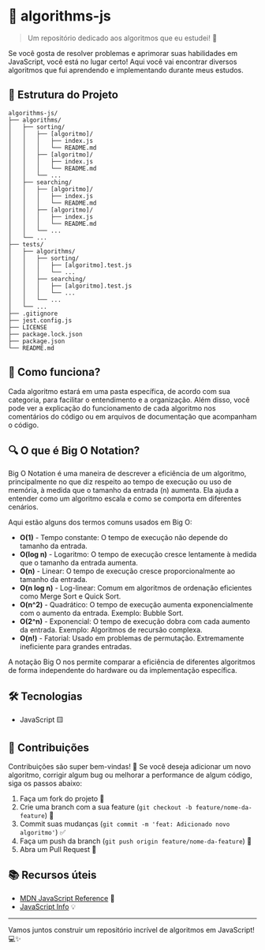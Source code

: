 # 🧠 algorithms-js

> Um repositório dedicado aos algoritmos que eu estudei! 🚀

Se você gosta de resolver problemas e aprimorar suas habilidades em JavaScript, você está no lugar certo! Aqui você vai encontrar diversos algoritmos que fui aprendendo e implementando durante meus estudos.

## 📁 Estrutura do Projeto

```textplain
algorithms-js/
├── algorithms/
│   ├── sorting/
│   │   ├── [algoritmo]/
│   │   │   ├── index.js
│   │   │   └── README.md
│   │   ├── [algoritmo]/
│   │   │   ├── index.js
│   │   │   └── README.md
│   │   └── ...
│   ├── searching/
│   │   ├── [algoritmo]/
│   │   │   ├── index.js
│   │   │   └── README.md
│   │   ├── [algoritmo]/
│   │   │   ├── index.js
│   │   │   └── README.md
│   │   └── ...
│   └── ...
├── tests/
│   ├── algorithms/
│   │   ├── sorting/
│   │   │   ├── [algoritmo].test.js
│   │   │   └── ...
│   │   ├── searching/
│   │   │   ├── [algoritmo].test.js
│   │   │   └── ...
│   │   └── ...
│   └── ...
├── .gitignore
├── jest.config.js
├── LICENSE
├── package.lock.json
├── package.json
└── README.md
```

## 📜 Como funciona?

Cada algoritmo estará em uma pasta específica, de acordo com sua categoria, para facilitar o entendimento e a organização. Além disso, você pode ver a explicação do funcionamento de cada algoritmo nos comentários do código ou em arquivos de documentação que acompanham o código.

## 🔍 O que é Big O Notation?

Big O Notation é uma maneira de descrever a eficiência de um algoritmo, principalmente no que diz respeito ao tempo de execução ou uso de memória, à medida que o tamanho da entrada (n) aumenta. Ela ajuda a entender como um algoritmo escala e como se comporta em diferentes cenários.

Aqui estão alguns dos termos comuns usados em Big O:

- **O(1)** - Tempo constante: O tempo de execução não depende do tamanho da entrada.
- **O(log n)** - Logaritmo: O tempo de execução cresce lentamente à medida que o tamanho da entrada aumenta.
- **O(n)** - Linear: O tempo de execução cresce proporcionalmente ao tamanho da entrada.
- **O(n log n)** - Log-linear: Comum em algoritmos de ordenação eficientes como Merge Sort e Quick Sort.
- **O(n^2)** - Quadrático: O tempo de execução aumenta exponencialmente com o aumento da entrada. Exemplo: Bubble Sort.
- **O(2^n)** - Exponencial: O tempo de execução dobra com cada aumento da entrada. Exemplo: Algoritmos de recursão complexa.
- **O(n!)** - Fatorial: Usado em problemas de permutação. Extremamente ineficiente para grandes entradas.

A notação Big O nos permite comparar a eficiência de diferentes algoritmos de forma independente do hardware ou da implementação específica.

## 🛠️ Tecnologias

- JavaScript 🟨

## 🤝 Contribuições

Contribuições são super bem-vindas! 🎉 Se você deseja adicionar um novo algoritmo, corrigir algum bug ou melhorar a performance de algum código, siga os passos abaixo:

1. Faça um fork do projeto 🍴
2. Crie uma branch com a sua feature (`git checkout -b feature/nome-da-feature`) 🌱
3. Commit suas mudanças (`git commit -m 'feat: Adicionado novo algoritmo'`) ✅
4. Faça um push da branch (`git push origin feature/nome-da-feature`) 🚀
5. Abra um Pull Request 📩

## 📚 Recursos úteis

- [MDN JavaScript Reference](https://developer.mozilla.org/en-US/docs/Web/JavaScript/Reference) 📘
- [JavaScript Info](https://javascript.info/) 💡

---

Vamos juntos construir um repositório incrível de algoritmos em JavaScript! 💻✨
